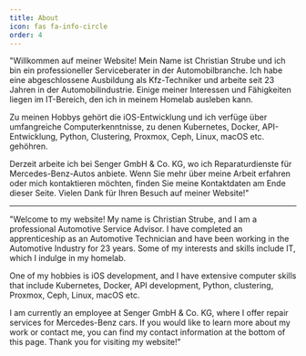 ```yaml
---
title: About
icon: fas fa-info-circle
order: 4
---
```


"Willkommen auf meiner Website! Mein Name ist Christian Strube und ich bin ein professioneller Serviceberater in der Automobilbranche. Ich habe eine abgeschlossene Ausbildung als Kfz-Techniker und arbeite seit 23 Jahren in der Automobilindustrie. Einige meiner Interessen und Fähigkeiten liegen im IT-Bereich, den ich in meinem Homelab ausleben kann.

Zu meinen Hobbys gehört die iOS-Entwicklung und ich verfüge über umfangreiche Computerkenntnisse, zu denen Kubernetes, Docker, API-Entwicklung, Python, Clustering, Proxmox, Ceph, Linux, macOS etc. gehöhren.

Derzeit arbeite ich bei Senger GmbH & Co. KG, wo ich Reparaturdienste für Mercedes-Benz-Autos anbiete. Wenn Sie mehr über meine Arbeit erfahren oder mich kontaktieren möchten, finden Sie meine Kontaktdaten am Ende dieser Seite. Vielen Dank für Ihren Besuch auf meiner Website!"

---

"Welcome to my website! My name is Christian Strube, and I am a professional Automotive Service Advisor. I have completed an apprenticeship as an Automotive Technician and have been working in the Automotive Industry for 23 years. Some of my interests and skills include IT, which I indulge in my homelab.

One of my hobbies is iOS development, and I have extensive computer skills that include Kubernetes, Docker, API development, Python, clustering, Proxmox, Ceph, Linux, macOS etc.

I am currently an employee at Senger GmbH & Co. KG, where I offer repair services for Mercedes-Benz cars. If you would like to learn more about my work or contact me, you can find my contact information at the bottom of this page. Thank you for visiting my website!"